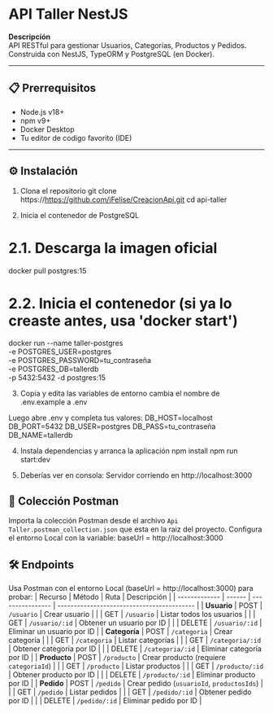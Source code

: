 # API Taller NestJS

**Descripción**  
API RESTful para gestionar Usuarios, Categorías, Productos y Pedidos.  
Construida con NestJS, TypeORM y PostgreSQL (en Docker).

---

## 📋 Prerrequisitos

- Node.js v18+  
- npm v9+  
- Docker Desktop  
- Tu editor de codigo favorito (IDE)  

---

## ⚙️ Instalación

1. Clona el repositorio
git clone https://https://github.com/iFelise/CreacionApi.git
cd api-taller

2. Inicia el contenedor de PostgreSQL
# 2.1. Descarga la imagen oficial
   docker pull postgres:15

   # 2.2. Inicia el contenedor (si ya lo creaste antes, usa 'docker start')
   docker run --name taller-postgres \
     -e POSTGRES_USER=postgres \
     -e POSTGRES_PASSWORD=tu_contraseña \
     -e POSTGRES_DB=tallerdb \
     -p 5432:5432 -d postgres:15

3. Copia y edita las variables de entorno
cambia el nombre de .env.example a .env

Luego abre .env y completa tus valores:
DB_HOST=localhost
DB_PORT=5432
DB_USER=postgres
DB_PASS=tu_contraseña
DB_NAME=tallerdb

4. Instala dependencias y arranca la aplicación
npm install
npm run start:dev

5. Deberías ver en consola:
Servidor corriendo en http://localhost:3000

## 📂 Colección Postman

Importa la colección Postman desde el archivo `Api Taller.postman_collection.json` que esta en la raiz del proyecto.
Configura el entorno Local con la variable: baseUrl = http://localhost:3000

## 🛠️ Endpoints

Usa Postman con el entorno Local (baseUrl = http://localhost:3000) para probar:
| Recurso       | Método | Ruta             | Descripción                                |
| ------------- | ------ | ---------------- | ------------------------------------------ |
| **Usuario**   | POST   | `/usuario`       | Crear usuario                              |
|               | GET    | `/usuario`       | Listar todos los usuarios                  |
|               | GET    | `/usuario/:id`   | Obtener un usuario por ID                  |
|               | DELETE | `/usuario/:id`   | Eliminar un usuario por ID                 |
| **Categoría** | POST   | `/categoria`     | Crear categoría                            |
|               | GET    | `/categoria`     | Listar categorías                          |
|               | GET    | `/categoria/:id` | Obtener categoría por ID                   |
|               | DELETE | `/categoria/:id` | Eliminar categoría por ID                  |
| **Producto**  | POST   | `/producto`      | Crear producto (requiere `categoriaId`)    |
|               | GET    | `/producto`      | Listar productos                           |
|               | GET    | `/producto/:id`  | Obtener producto por ID                    |
|               | DELETE | `/producto/:id`  | Eliminar producto por ID                   |
| **Pedido**    | POST   | `/pedido`        | Crear pedido (`usuarioId`, `productosIds`) |
|               | GET    | `/pedido`        | Listar pedidos                             |
|               | GET    | `/pedido/:id`    | Obtener pedido por ID                      |
|               | DELETE | `/pedido/:id`    | Eliminar pedido por ID                     |

